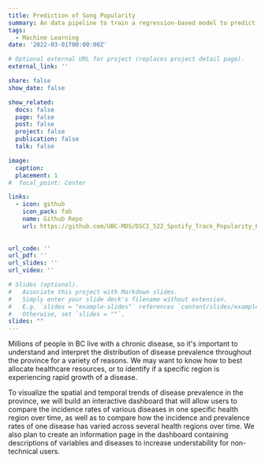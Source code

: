 ```yaml
---
title: Prediction of Song Popularity
summary: An data pipeline to train a regression-based model to predict the popularity of a song, given various features such as genre, duration, and tempo.
tags:
  - Machine Learning 
date: '2022-03-01T00:00:00Z'

# Optional external URL for project (replaces project detail page).
external_link: ''

share: false
show_date: false

show_related:
  docs: false
  page: false
  post: false
  project: false
  publication: false
  talk: false

image:
  caption: 
  placement: 1
#  focal_point: Center

links:
  - icon: github
    icon_pack: fab
    name: Github Repo
    url: https://github.com/UBC-MDS/DSCI_522_Spotify_Track_Popularity_Predictor
    
    
url_code: ''
url_pdf: ''
url_slides: ''
url_video: ''

# Slides (optional).
#   Associate this project with Markdown slides.
#   Simply enter your slide deck's filename without extension.
#   E.g. `slides = "example-slides"` references `content/slides/example-slides.md`.
#   Otherwise, set `slides = ""`.
slides: ""
---
```

Millions of people in BC live with a chronic disease, so it's important to understand and interpret the distribution of disease prevalence throughout the province for a variety of reasons. We may want to know how to best allocate healthcare resources, or to identify if a specific region is experiencing rapid growth of a disease. 

To visualize the spatial and temporal trends of disease prevalence in the province, we will build an interactive dashboard that will allow users to compare the incidence rates of various diseases in one specific health region over time, as well as to compare how the incidence and prevalence rates of one disease has varied across several health regions over time. We also plan to create an information page in the dashboard containing descriptions of variables and diseases to increase understability for non-technical users.
